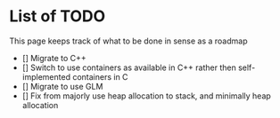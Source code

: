 # List of TODO

This page keeps track of what to be done in sense as a roadmap

* [] Migrate to C++
* [] Switch to use containers as available in C++ rather then self-implemented containers in C
* [] Migrate to use GLM
* [] Fix from majorly use heap allocation to stack, and minimally heap allocation
